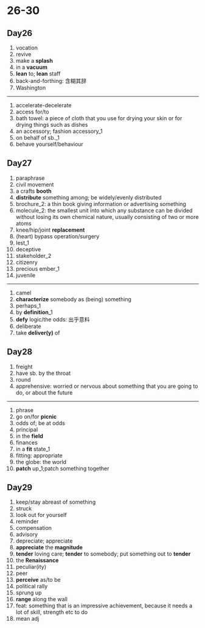 # 26-30

## Day26

1. vocation
2. revive
3. make a **splash**
4. in a **vacuum**
5. **lean** to; **lean** staff
6. back-and-forthing: 含糊其辞
7. Washington

---

1. accelerate-decelerate
2. access for/to
3. bath towel: a piece of cloth that you use for drying your skin or for drying things such as dishes
4. an accessory; fashion accessory_1
5. on behalf of sb._1
6. behave yourself/behaviour

## Day27

1. paraphrase
2. civil movement
3. a crafts **booth**
4. **distribute** something among; be widely/evenly distributed
5. brochure_2: a thin book giving information or advertising something
6. molecule_2: the smallest unit into which any substance can be divided without losing its own chemical nature, usually consisting of two or more atoms
7. knee/hip/joint **replacement**
8. (heart) bypass operation/surgery
9. lest_1
10. deceptive
11. stakeholder_2
12. citizenry
13. precious ember_1
14. juvenile

---

1. camel
2. **characterize** somebody as (being) something
3. perhaps_1
4. by **definition**_1
5. **defy** logic/the odds: 出乎意料
6. deliberate
7. take **deliver(y)** of

## Day28

1. freight
2. have sb. by the throat
3. round
4. apprehensive: worried or nervous about something that you are going to do, or about the future

---

1. phrase
2. go on/for **picnic**
3. odds of; be at odds
4. principal
5. in the **field**
6. finances
7. in a **fit** state_1
8. fitting: appropriate
9. the globe: the world
10. **patch** up_1;patch something together

## Day29

1. keep/stay abreast of something
2. struck
3. look out for yourself
4. reminder
5. compensation
6. advisory
7. depreciate; appreciate
8. **appreciate** the **magnitude**
9. **tender** loving care; **tender** to somebody; put something out to **tender**
10. the **Renaissance**
11. peculiar(ity)
12. peer
13. **perceive** as/to be
14. political rally
15. sprung up
16. **range** along the wall
17. feat: something that is an impressive achievement, because it needs a lot of skill, strength etc to do
18. mean adj
